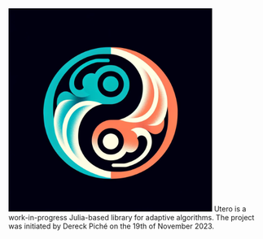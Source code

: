 <img src="docs/UteroLogo2.png" alt="Utero Logo" width="400"/>
Utero is a work-in-progress Julia-based library for adaptive algorithms.
The project was initiated by Dereck Piché on the 19th of November 2023. 